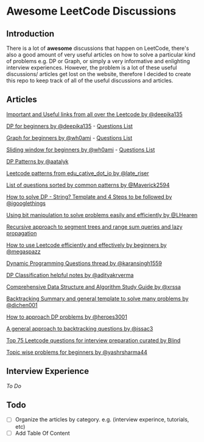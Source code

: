 # Awesome LeetCode Discussions


Introduction
------------

There is a lot of **awesome** discussions that happen on LeetCode, there's also a good amount of very useful articles on how to solve a particular kind of problems e.g. DP or Graph, or simply a very informative and enlighting interview experiences. However, the problem is a lot of these useful discussions/ articles get lost on the website, therefore I decided to create this repo to keep track of all of the useful discussions and articles.

Articles
-----------------
[Important and Useful links from all over the Leetcode by @deepika135](https://leetcode.com/discuss/general-discussion/665604/important-and-useful)

[DP for beginners by @deepika135](https://leetcode.com/discuss/general-discussion/662866/dp-for-beginners-problems-patterns-sample-solutions) - [Questions List](https://leetcode.com/list/x1k8lxi5)

[Graph for beginners by @wh0ami](https://leetcode.com/discuss/general-discussion/655708/graph-for-beginners-problems-pattern-sample-solutions/562734) - [Questions List](https://leetcode.com/list/x1wy4de7)

[Sliding window for beginners by @wh0ami](https://leetcode.com/discuss/general-discussion/657507/sliding-window-for-beginners-problems-template-sample-solutions/562721) - [Questions List](https://leetcode.com/list/x1lbzfk3)

[DP Patterns by @aatalyk](https://leetcode.com/discuss/general-discussion/458695/dynamic-programming-patterns)

[Leetcode patterns from edu_cative_dot_io by @late_riser](https://leetcode.com/discuss/general-discussion/457546/LeetCode-Problem-Patterns-from-***)

[List of questions sorted by common patterns by @Maverick2594]( https://leetcode.com/discuss/career/448285/List-of-questions-sorted-by-common-patterns)

[How to solve DP - String? Template and 4 Steps to be followed by @igooglethings]( https://leetcode.com/discuss/general-discussion/651719/how-to-solve-dp-string-template-and-4-steps-to-be-followed)

[Using bit manipulation to solve problems easily and efficiently by @LHearen]( https://leetcode.com/problems/sum-of-two-integers/discuss/84278/A-summary%3A-how-to-use-bit-manipulation-to-solve-problems-easily-and-efficiently)

[Recursive approach to segment trees and range sum queries and lazy propagation]( https://leetcode.com/articles/a-recursive-approach-to-segment-trees-range-sum-queries-lazy-propagation/)

[How to use Leetcode efficiently and effectively by beginners by @megaspazz](https://leetcode.com/discuss/career/450215/How-to-use-LeetCode-to-help-yourself-efficiently-and-effectively-(for-beginners))

[Dynamic Programming Questions thread by @karansingh1559](https://leetcode.com/discuss/general-discussion/491522/dynamic-programming-questions-thread)

[DP Classification helpful notes by @adityakrverma](https://leetcode.com/problems/longest-palindromic-subsequence/discuss/222605/dp-problem-classifications-helpful-notes)

[Comprehensive Data Structure and Algorithm Study Guide by @xrssa](https://leetcode.com/discuss/general-discussion/494279/comprehensive-data-structure-and-algorithm-study-guide)

[Backtracking Summary and general template to solve many problems by @dichen001](https://leetcode.com/problems/permutations/discuss/18284/Backtrack-Summary:-General-Solution-for-10-Questions)

[How to approach DP problems by @heroes3001](https://leetcode.com/problems/house-robber/discuss/156523/From-good-to-great.-How-to-approach-most-of-DP-problems)

[A general approach to backtracking questions by @issac3](https://leetcode.com/problems/permutations/discuss/18239/A-general-approach-to-backtracking-questions-in-Java-(Subsets-Permutations-Combination-Sum-Palindrome-Partioning))

[Top 75 Leetcode questions for interview preparation curated by Blind](https://leetcode.com/list/xi4ci4ig/)

[Topic wise problems for beginners by @yashrsharma44](https://leetcode.com/discuss/career/448024/Topic-wise-problems-for-Beginners)

Interview Experience
-----------------
*To Do*

Todo
-----------------
- [ ] Organize the articles by category. e.g. (interview experince, tutorials, etc)
- [ ] Add Table Of Content
